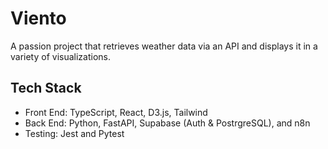 # Viento
A passion project that retrieves weather data via an API and displays it in a variety of visualizations.
## Tech Stack
- Front End: TypeScript, React, D3.js, Tailwind
- Back End: Python, FastAPI, Supabase (Auth & PostrgreSQL), and n8n
- Testing: Jest and Pytest
